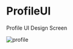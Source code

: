 # ProfileUI
Profile UI Design Screen

![profile](https://user-images.githubusercontent.com/61373662/124461146-e5d5b200-ddad-11eb-83f3-96abfa09be1b.gif)
